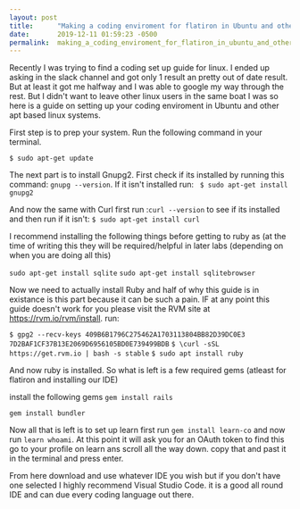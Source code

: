 ```yaml
---
layout: post
title:      "Making a coding enviroment for flatiron in Ubuntu and other apt based linux"
date:       2019-12-11 01:59:23 -0500
permalink:  making_a_coding_enviroment_for_flatiron_in_ubuntu_and_other_apt_based_linux
---
```



Recently I was trying to find a coding set up guide for linux. I ended up asking in the slack channel and got only 1 result an pretty out of date result. But at least it got me halfway and I was able to google my way through the rest.  But I didn't want to leave other linux users in the same boat I was so here is a guide on setting up your coding enviroment in Ubuntu and other apt based linux systems.

First step is to prep your system.  Run the following command in your terminal.

` $ sudo apt-get update `

The next part is to install Gnupg2.  First check if its installed by running this command: `gnupg --version`.  If it isn't installed run:
` $ sudo apt-get install gnupg2`

And now the same with Curl first run :`curl --version` to see if its installed and then run if it isn't: 
`$ sudo apt-get install curl`

I recommend installing the following things before getting to ruby as (at the time of writing this they will be required/helpful in later labs (depending on when you are doing all this) 

`sudo apt-get install sqlite`
`sudo apt-get install sqlitebrowser`

Now we need to actually install Ruby and half of why this guide is in existance is this part because it can be such a pain.  IF at any point this guide doesn't work for you please visit the RVM site at https://rvm.io/rvm/install.  run:

`$ gpg2 --recv-keys 409B6B1796C275462A1703113804BB82D39DC0E3 7D2BAF1CF37B13E2069D6956105BD0E739499BDB`
`$ \curl -sSL https://get.rvm.io | bash -s stable` 
`$ sudo apt install ruby`

And now ruby is installed.  So what is left is a few required gems (atleast for flatiron and installing our IDE)

install the following gems
`gem install rails`

`gem install bundler`

Now all that is left is to set up learn first run `gem install learn-co` and now run `learn whoami`.  At this point it will ask you for an OAuth token to find this go to your profile on learn ans scroll all the way down.  copy that and past it in the terminal and press enter.

From here download and use whatever IDE you wish but if you don't have one selected I highly recommend Visual Studio Code.  it is a good all round IDE and can due every coding language out there. 

